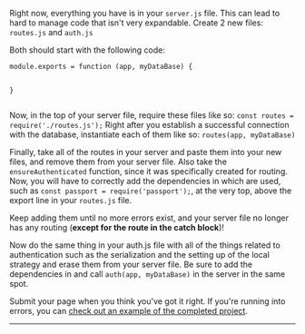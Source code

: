 <div class="challenge-instructions"><div><section id="description">
<p>Right now, everything you have is in your <code>server.js</code> file. This can lead to hard to manage code that isn't very expandable. Create 2 new files: <code>routes.js</code> and <code>auth.js</code></p>
<p>Both should start with the following code:</p>
<pre class="language-js" tabindex="0"><code class="language-js">module<span class="token punctuation">.</span><span class="token function-variable function">exports</span> <span class="token operator">=</span> <span class="token keyword">function</span> <span class="token punctuation">(</span><span class="token parameter">app<span class="token punctuation">,</span> myDataBase</span><span class="token punctuation">)</span> <span class="token punctuation">{</span>

<span class="token punctuation">}</span>
</code></pre>
<p>Now, in the top of your server file, require these files like so: <code>const routes = require('./routes.js');</code> Right after you establish a successful connection with the database, instantiate each of them like so: <code>routes(app, myDataBase)</code></p>
<p>Finally, take all of the routes in your server and paste them into your new files, and remove them from your server file. Also take the <code>ensureAuthenticated</code> function, since it was specifically created for routing. Now, you will have to correctly add the dependencies in which are used, such as <code>const passport = require('passport');</code>, at the very top, above the export line in your <code>routes.js</code> file.</p>
<p>Keep adding them until no more errors exist, and your server file no longer has any routing (<strong>except for the route in the catch block</strong>)!</p>
<p>Now do the same thing in your auth.js file with all of the things related to authentication such as the serialization and the setting up of the local strategy and erase them from your server file. Be sure to add the dependencies in and call <code>auth(app, myDataBase)</code> in the server in the same spot.</p>
<p>Submit your page when you think you've got it right. If you're running into errors, you can <a href="https://gist.github.com/camperbot/2d06ac5c7d850d8cf073d2c2c794cc92" rel="noopener noreferrer nofollow" target="_blank">check out an example of the completed project</a>.</p>
</section></div><hr/></div>